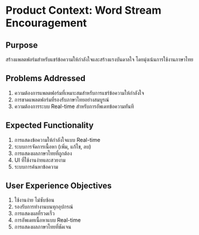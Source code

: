 # Product Context: Word Stream Encouragement

## Purpose
สร้างแพลตฟอร์มสำหรับแชร์ข้อความให้กำลังใจและสร้างแรงบันดาลใจ โดยมุ่งเน้นการใช้งานภาษาไทย

## Problems Addressed
1. ความต้องการแพลตฟอร์มที่เหมาะสมสำหรับการแชร์ข้อความให้กำลังใจ
2. การขาดแพลตฟอร์มที่รองรับภาษาไทยอย่างสมบูรณ์
3. ความต้องการระบบ Real-time สำหรับการอัพเดทข้อความทันที

## Expected Functionality
1. การแสดงข้อความให้กำลังใจแบบ Real-time
2. ระบบการจัดการเนื้อหา (เพิ่ม, แก้ไข, ลบ)
3. การแสดงผลภาษาไทยที่ถูกต้อง
4. UI ที่ใช้งานง่ายและสวยงาม
5. ระบบการค้นหาข้อความ

## User Experience Objectives
1. ใช้งานง่าย ไม่ซับซ้อน
2. รองรับการทำงานบนทุกอุปกรณ์
3. การแสดงผลที่รวดเร็ว
4. การอัพเดทเนื้อหาแบบ Real-time
5. การแสดงผลภาษาไทยที่ชัดเจน 